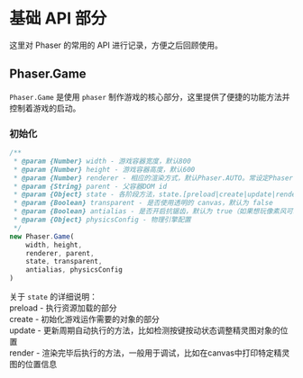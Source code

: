 # 基础 API 部分
这里对 Phaser 的常用的 API 进行记录，方便之后回顾使用。

## Phaser.Game
`Phaser.Game` 是使用 `phaser` 制作游戏的核心部分，这里提供了便捷的功能方法并
控制着游戏的启动。

### 初始化
```javascript
/**
 * @param {Number} width - 游戏容器宽度，默认800
 * @param {Number} height - 游戏容器高度，默认600
 * @param {Number} renderer - 相应的渲染方式，默认Phaser.AUTO。常设定Phaser.CANVAS
 * @param {String} parent - 父容器DOM id
 * @param {Object} state - 各阶段方法，state.[preload|create|update|render]
 * @param {Boolean} transparent - 是否使用透明的 canvas，默认为 false
 * @param {Boolean} antialias - 是否开启抗锯齿，默认为 true（如果想玩像素风可以设置为 false）
 * @param {Object} physicsConfig - 物理引擎配置
 */
new Phaser.Game(
    width, height,
    renderer, parent,
    state, transparent,
    antialias, physicsConfig
)
```

关于 `state` 的详细说明：  
preload - 执行资源加载的部分  
create - 初始化游戏运作需要的对象的部分  
update - 更新周期自动执行的方法，比如检测按键按动状态调整精灵图对象的位置  
render - 渲染完毕后执行的方法，一般用于调试，比如在canvas中打印特定精灵图的位置信息